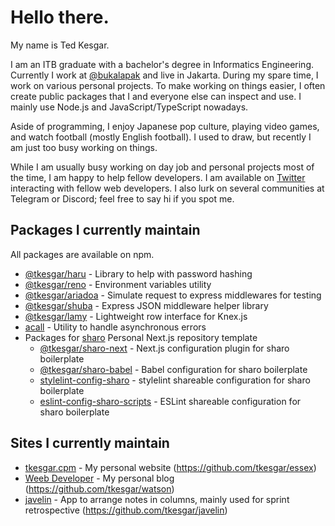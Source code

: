 # Hello there.

My name is Ted Kesgar.

I am an ITB graduate with a bachelor's degree in Informatics Engineering. Currently I work at [@bukalapak](https://github.com/bukalapak) and live in Jakarta. During my spare time, I work on various personal projects. To make working on things easier, I often create public packages that I and everyone else can inspect and use. I mainly use Node.js and JavaScript/TypeScript nowadays.

Aside of programming, I enjoy Japanese pop culture, playing video games, and watch football (mostly English football). I used to draw, but recently I am just too busy working on things.

While I am usually busy working on day job and personal projects most of the time, I am happy to help fellow developers. I am available on [Twitter](https://twitter.com/tkesgar) interacting with fellow web developers. I also lurk on several communities at Telegram or Discord; feel free to say hi if you spot me.

## Packages I currently maintain

All packages are available on npm.

- [@tkesgar/haru](https://github.com/tkesgar/haru) - Library to help with password hashing
- [@tkesgar/reno](https://github.com/tkesgar/reno) - Environment variables utility
- [@tkesgar/ariadoa](https://github.com/tkesgar/ariadoa) - Simulate request to express middlewares for testing
- [@tkesgar/shuba](https://github.com/tkesgar/shuba) - Express JSON middleware helper library
- [@tkesgar/lamy](https://github.com/tkesgar/lamy) - Lightweight row interface for Knex.js
- [acall](https://github.com/tkesgar/acall) - Utility to handle asynchronous errors
- Packages for [sharo](https://github.com/tkesgar/sharo) Personal Next.js repository template
  - [@tkesgar/sharo-next](https://github.com/tkesgar/sharo-next) - Next.js configuration plugin for sharo boilerplate
  - [@tkesgar/sharo-babel](https://github.com/tkesgar/sharo-babel) - Babel configuration for sharo boilerplate
  - [stylelint-config-sharo](https://github.com/tkesgar/stylelint-config-sharo) - stylelint shareable configuration for sharo boilerplate
  - [eslint-config-sharo-scripts](https://github.com/tkesgar/eslint-config-sharo-scripts) - ESLint shareable configuration for sharo boilerplate
  
## Sites I currently maintain

- [tkesgar.cpm](https://tkesgar.com) - My personal website (https://github.com/tkesgar/essex)
- [Weeb Developer](https://blog.tkesgar.com) - My personal blog (https://github.com/tkesgar/watson)
- [javelin](https://javelin.tkesgar.com) - App to arrange notes in columns, mainly used for sprint retrospective (https://github.com/tkesgar/javelin)
